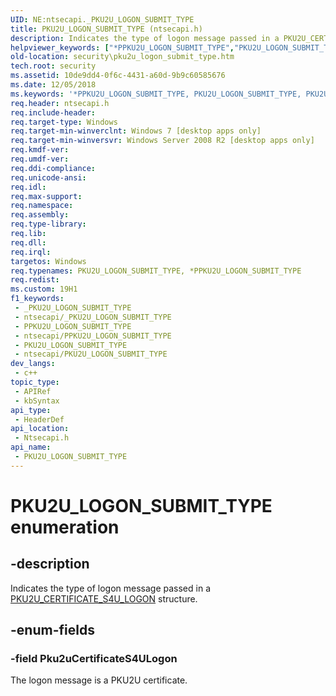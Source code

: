 ```yaml
---
UID: NE:ntsecapi._PKU2U_LOGON_SUBMIT_TYPE
title: PKU2U_LOGON_SUBMIT_TYPE (ntsecapi.h)
description: Indicates the type of logon message passed in a PKU2U_CERTIFICATE_S4U_LOGON structure.
helpviewer_keywords: ["*PPKU2U_LOGON_SUBMIT_TYPE","PKU2U_LOGON_SUBMIT_TYPE","PKU2U_LOGON_SUBMIT_TYPE enumeration [Security]","PPKU2U_LOGON_SUBMIT_TYPE","PPKU2U_LOGON_SUBMIT_TYPE enumeration pointer [Security]","Pku2uCertificateS4ULogon","ntsecapi/PKU2U_LOGON_SUBMIT_TYPE","ntsecapi/PPKU2U_LOGON_SUBMIT_TYPE","ntsecapi/Pku2uCertificateS4ULogon","security.pku2u_logon_submit_type"]
old-location: security\pku2u_logon_submit_type.htm
tech.root: security
ms.assetid: 10de9dd4-0f6c-4431-a60d-9b9c60585676
ms.date: 12/05/2018
ms.keywords: '*PPKU2U_LOGON_SUBMIT_TYPE, PKU2U_LOGON_SUBMIT_TYPE, PKU2U_LOGON_SUBMIT_TYPE enumeration [Security], PPKU2U_LOGON_SUBMIT_TYPE, PPKU2U_LOGON_SUBMIT_TYPE enumeration pointer [Security], Pku2uCertificateS4ULogon, ntsecapi/PKU2U_LOGON_SUBMIT_TYPE, ntsecapi/PPKU2U_LOGON_SUBMIT_TYPE, ntsecapi/Pku2uCertificateS4ULogon, security.pku2u_logon_submit_type'
req.header: ntsecapi.h
req.include-header: 
req.target-type: Windows
req.target-min-winverclnt: Windows 7 [desktop apps only]
req.target-min-winversvr: Windows Server 2008 R2 [desktop apps only]
req.kmdf-ver: 
req.umdf-ver: 
req.ddi-compliance: 
req.unicode-ansi: 
req.idl: 
req.max-support: 
req.namespace: 
req.assembly: 
req.type-library: 
req.lib: 
req.dll: 
req.irql: 
targetos: Windows
req.typenames: PKU2U_LOGON_SUBMIT_TYPE, *PPKU2U_LOGON_SUBMIT_TYPE
req.redist: 
ms.custom: 19H1
f1_keywords:
 - _PKU2U_LOGON_SUBMIT_TYPE
 - ntsecapi/_PKU2U_LOGON_SUBMIT_TYPE
 - PPKU2U_LOGON_SUBMIT_TYPE
 - ntsecapi/PPKU2U_LOGON_SUBMIT_TYPE
 - PKU2U_LOGON_SUBMIT_TYPE
 - ntsecapi/PKU2U_LOGON_SUBMIT_TYPE
dev_langs:
 - c++
topic_type:
 - APIRef
 - kbSyntax
api_type:
 - HeaderDef
api_location:
 - Ntsecapi.h
api_name:
 - PKU2U_LOGON_SUBMIT_TYPE
---
```


# PKU2U_LOGON_SUBMIT_TYPE enumeration


## -description

Indicates the  type of logon message passed in a <a href="https://docs.microsoft.com/windows/desktop/api/ntsecapi/ns-ntsecapi-pku2u_certificate_s4u_logon">PKU2U_CERTIFICATE_S4U_LOGON</a> structure.

## -enum-fields

### -field Pku2uCertificateS4ULogon

The logon message is a PKU2U certificate.


